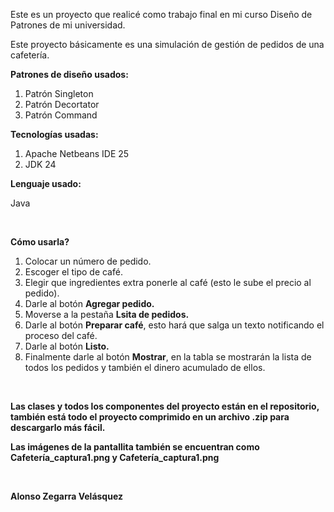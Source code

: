 <p>Este es un proyecto que realicé como trabajo final en mi curso Diseño de Patrones de mi universidad.</p>
<p>Este proyecto básicamente es una simulación de gestión de pedidos de una cafetería.</p>
<p><b>Patrones de diseño usados:</b></p>
<ol>
  <li>Patrón Singleton</li>
  <li>Patrón Decortator</li>
  <li>Patrón Command</li>
</ol>
<p><b>Tecnologías usadas:</b></p>
<ol>
  <li>Apache Netbeans IDE 25</li>
  <li>JDK 24</li>
</ol>
<p><b>Lenguaje usado:</b></p>
<p>Java</p>
<br>
<p><b>Cómo usarla?</b></p>
<ol>
  <li>Colocar un número de pedido.</li>
  <li>Escoger el tipo de café.</li>
  <li>Elegir que ingredientes extra ponerle al café (esto le sube el precio al pedido).</li>
  <li>Darle al botón <b>Agregar pedido.</b></li>
  <li>Moverse a la pestaña <b>Lsita de pedidos.</b></li>
  <li>Darle al botón <b>Preparar café</b>, esto hará que salga un texto notificando el proceso del café.</li>
  <li>Darle al botón <b>Listo.</b></li>
  <li>Finalmente darle al botón <b>Mostrar</b>, en la tabla se mostrarán la lista de todos los pedidos y también el dinero acumulado de ellos.</li>
</ol>
<br>
<p><b>Las clases y todos los componentes del proyecto están en el repositorio, también está todo el proyecto comprimido en un archivo .zip para descargarlo más fácil.</b></p>
<p><b>Las imágenes de la pantallita también se encuentran como Cafetería_captura1.png y Cafetería_captura1.png</b></p>
<br>
<p><b>Alonso Zegarra Velásquez</b></p>
